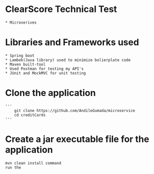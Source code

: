  # ClearScore Technical Test   
    * Microserives
    
# Libraries and Frameworks used
    * Spring boot
    * Lambok(Java library) used to minimize bolierplate code
    * Maven built-tool
    * Used Postman for testing my API's
    * JUnit and MockMVC for unit testing    
    
# Clone the application
    '''
        git clone https://github.com/AndileGumada/microservice
        cd creditCards
    '''
# Create a jar executable file for the application
    mvn clean install command 
    run the 
